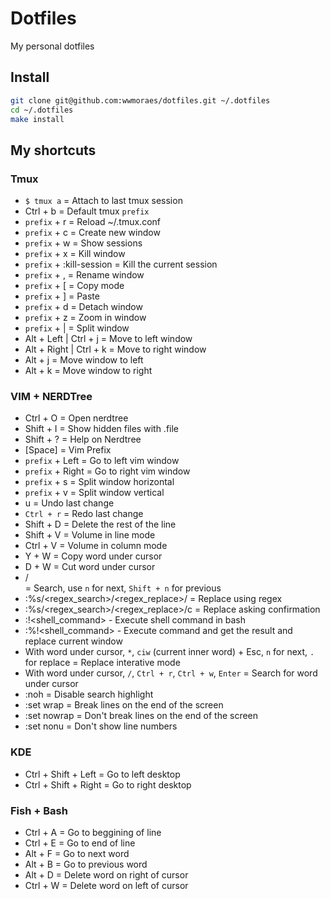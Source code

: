 # Dotfiles

My personal dotfiles

## Install

```sh
git clone git@github.com:wwmoraes/dotfiles.git ~/.dotfiles
cd ~/.dotfiles
make install
```

## My shortcuts

### Tmux

- `$ tmux a` = Attach to last tmux session
- Ctrl + b = Default tmux `prefix`
- `prefix` + r = Reload ~/.tmux.conf
- `prefix` + c = Create new window
- `prefix` + w = Show sessions
- `prefix` + x = Kill window
- `prefix` + :kill-session = Kill the current session
- `prefix` + , = Rename window
- `prefix` + [ = Copy mode
- `prefix` + ] = Paste
- `prefix` + d = Detach window
- `prefix` + z = Zoom in window
- `prefix` + | = Split window
- Alt + Left | Ctrl + j = Move to left window
- Alt + Right | Ctrl + k = Move to right window
- Alt + j = Move window to left
- Alt + k = Move window to right

### VIM + NERDTree
- Ctrl + O = Open nerdtree
- Shift + I = Show hidden files with .file
- Shift + ? = Help on Nerdtree
- [Space] = Vim Prefix
- `prefix` + Left = Go to left vim window
- `prefix` + Right = Go to right vim window
- `prefix` + s = Split window horizontal
- `prefix` + v = Split window vertical
- u = Undo last change
- `Ctrl + r` = Redo last change
- Shift + D = Delete the rest of the line
- Shift + V = Volume in line mode
- Ctrl + V = Volume in column mode
- Y + W = Copy word under cursor
- D + W = Cut word under cursor
- /<search> = Search, use `n` for next, `Shift + n` for previous
- :%s/<regex_search>/<regex_replace>/ = Replace using regex
- :%s/<regex_search>/<regex_replace>/c = Replace asking confirmation
- :!<shell_command> - Execute shell command in bash
- :%!<shell_command> - Execute command and get the result and replace current window
- With word under cursor, `*`, `ciw` (current inner word) + Esc, `n` for next, `.` for replace = Replace interative mode
- With word under cursor, `/`, `Ctrl + r`, `Ctrl + w`, `Enter` = Search for word under cursor
- :noh = Disable search highlight
- :set wrap = Break lines on the end of the screen
- :set nowrap = Don't break lines on the end of the screen
- :set nonu = Don't show line numbers

### KDE
- Ctrl + Shift + Left = Go to left desktop
- Ctrl + Shift + Right = Go to right desktop

### Fish + Bash
- Ctrl + A = Go to beggining of line
- Ctrl + E = Go to end of line
- Alt + F = Go to next word
- Alt + B = Go to previous word
- Alt + D = Delete word on right of cursor
- Ctrl + W = Delete word on left of cursor

